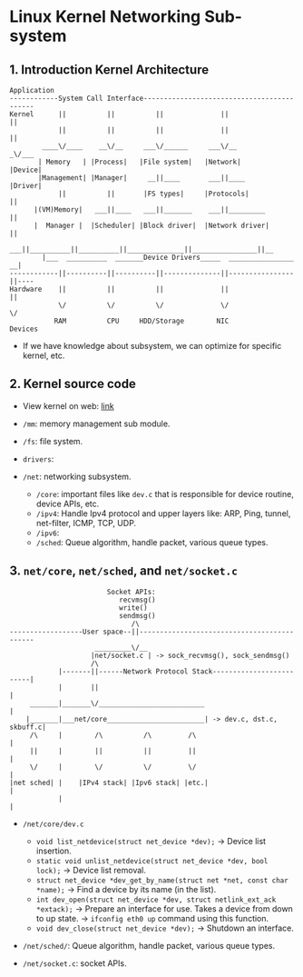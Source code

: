 # Linux Kernel Networking Sub-system

## 1. Introduction Kernel Architecture

```text
Application
------------System Call Interface-------------------------------------------
Kernel      ||          ||          ||              ||                ||
            ||          ||          ||              ||                || 
        ____\/____    __\/__     ___\/______     ___\/__             _\/___
       | Memory   | |Process|   |File system|   |Network|           |Device|
       |Management| |Manager|     __||____       ___||____          |Driver|
            ||          ||       |FS types|     |Protocols|           ||
      |(VM)Memory|   ___||____   ___||_______    ___||_________       ||  
      |  Manager |  |Scheduler| |Block driver|  |Network driver|      ||
         ___||__________||__________||______________||________________||__
        |___  __________  _______Device Drivers_____  ________________  __|       
------------||----------||----------||--------------||----------------||----
Hardware    ||          ||          ||              ||                ||
            \/          \/          \/              \/                \/
           RAM          CPU     HDD/Storage        NIC              Devices
```

- If we have knowledge about subsystem, we can optimize for specific kernel, etc.

## 2. Kernel source code

- View kernel on web: [link](https://elixir.bootlin.com/linux/v6.7-rc8/source)

- `/mm`: memory management sub module.
- `/fs`: file system.
- `drivers`:
- `/net`: networking subsystem.
  - `/core`: important files like `dev.c` that is responsible for device routine, device APIs, etc.
  - `/ipv4`: Handle Ipv4 protocol and upper layers like: ARP, Ping, tunnel, net-filter, ICMP, TCP, UDP.
  - `/ipv6`:
  - `/sched`: Queue algorithm, handle packet, various queue types.

## 3. `net/core`, `net/sched`, and `net/socket.c`

```text
                        Socket APIs:
                           recvmsg()
                           write()
                           sendmsg()
                              /\
------------------User space--||--------------------------------------------
                     _________\/__
                    |net/socket.c | -> sock_recvmsg(), sock_sendmsg()
                    /\
            |-------||------Network Protocol Stack-------------------------|
            |       ||                                                     |
     _______|_______\/__________________________                           |
    |_______|___net/core________________________| -> dev.c, dst.c, skbuff.c|
     /\     |        /\          /\         /\                             |
     ||     |        ||          ||         ||                             |
     \/     |        \/          \/         \/                             |
|net sched| |    |IPv4 stack| |Ipv6 stack| |etc.|                          |
            |                                                              |
```

- `/net/core/dev.c`
  - `void list_netdevice(struct net_device *dev);` -> Device list insertion.
  - `static void unlist_netdevice(struct net_device *dev, bool lock);` -> Device list removal.
  - `struct net_device *dev_get_by_name(struct net *net, const char *name);` -> Find a device by its name (in the list).
  - `int dev_open(struct net_device *dev, struct netlink_ext_ack *extack);` -> Prepare an interface for use. Takes a device from down to up state. -> `ifconfig eth0 up` command using this function.
  - `void dev_close(struct net_device *dev);` -> Shutdown an interface.

- `/net/sched/`: Queue algorithm, handle packet, various queue types.
- `/net/socket.c`: socket APIs.

